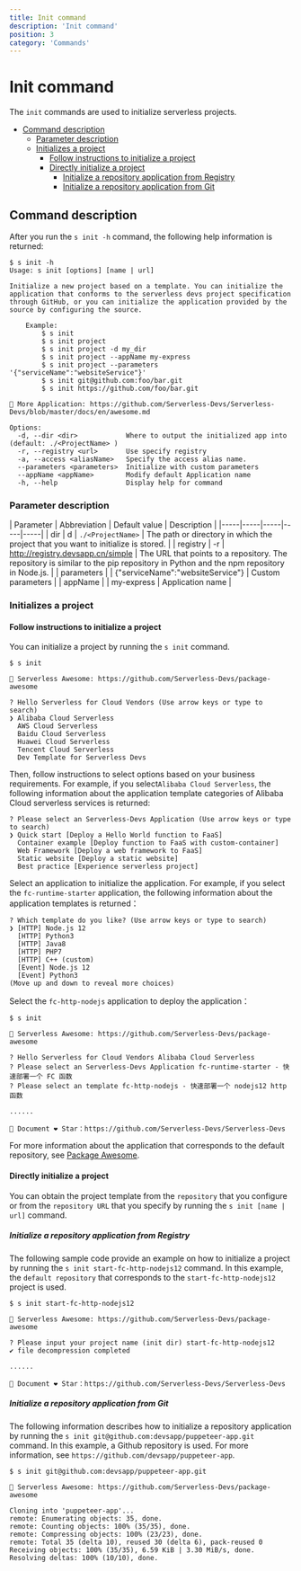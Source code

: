 ```yaml
---
title: Init command
description: 'Init command'
position: 3
category: 'Commands'
---
```


# Init command

The `init` commands are used to initialize serverless projects. 

- [Command description](#Command-description)
    - [Parameter description](#Parameter-description)
    - [Initializes a project](#Initializes-a-project)
        - [Follow instructions to initialize a project](#Follow-instructions-to-initialize-a-project)
        - [Directly initialize a project](#Directly-initialize-a-project)
            - [Initialize a repository application from Registry](#Initialize-a-repository-application-from-Regsitry)
            - [Initialize a repository application from Git](#Initialize-a-repository-application-from-Git)

## Command description

After you run the `s init -h` command, the following help information is returned:

```shell script
$ s init -h
Usage: s init [options] [name | url]

Initialize a new project based on a template. You can initialize the application that conforms to the serverless devs project specification through GitHub, or you can initialize the application provided by the source by configuring the source.

    Example:
        $ s init
        $ s init project
        $ s init project -d my_dir
        $ s init project --appName my-express
        $ s init project --parameters '{"serviceName":"websiteService"}'
        $ s init git@github.com:foo/bar.git
        $ s init https://github.com/foo/bar.git
        
🚀 More Application: https://github.com/Serverless-Devs/Serverless-Devs/blob/master/docs/en/awesome.md

Options:
  -d, --dir <dir>            Where to output the initialized app into (default: ./<ProjectName> )
  -r, --registry <url>       Use specify registry
  -a, --access <aliasName>   Specify the access alias name.
  --parameters <parameters>  Initialize with custom parameters
  --appName <appName>        Modify default Application name
  -h, --help                 Display help for command
```

### Parameter description

| Parameter | Abbreviation | Default value | Description |
|-----|-----|-----|-----|-----|
| dir | d | `./<ProjectName>` | The path or directory in which the project that you want to initialize is stored. | 
| registry | -r | http://registry.devsapp.cn/simple | The URL that points to a repository. The repository is similar to the pip repository in Python and the npm repository in Node.js. |
| parameters |  | {"serviceName":"websiteService"} | Custom parameters | 
| appName |  | my-express | Application name | 


### Initializes a project

#### Follow instructions to initialize a project

You can initialize a project by running the `s init` command.

```shell script
$ s init

🚀 Serverless Awesome: https://github.com/Serverless-Devs/package-awesome

? Hello Serverless for Cloud Vendors (Use arrow keys or type to search)
❯ Alibaba Cloud Serverless 
  AWS Cloud Serverless 
  Baidu Cloud Serverless 
  Huawei Cloud Serverless 
  Tencent Cloud Serverless 
  Dev Template for Serverless Devs 
```

Then, follow instructions to select options based on your business requirements. For example, if you select`Alibaba Cloud Serverless`, the following information about the application template categories of Alibaba Cloud serverless services is returned:

```shell script
? Please select an Serverless-Devs Application (Use arrow keys or type to search)
❯ Quick start [Deploy a Hello World function to FaaS] 
  Container example [Deploy function to FaaS with custom-container] 
  Web Framework [Deploy a web framework to FaaS] 
  Static website [Deploy a static website] 
  Best practice [Experience serverless project] 
```

Select an application to initialize the application. For example, if you select the `fc-runtime-starter` application, the following information about the application templates is returned：

```shell script
? Which template do you like? (Use arrow keys or type to search)
❯ [HTTP] Node.js 12 
  [HTTP] Python3 
  [HTTP] Java8 
  [HTTP] PHP7 
  [HTTP] C++ (custom) 
  [Event] Node.js 12 
  [Event] Python3 
(Move up and down to reveal more choices)
```

Select the `fc-http-nodejs` application to deploy the application：

```shell script
$ s init                                         

🚀 Serverless Awesome: https://github.com/Serverless-Devs/package-awesome

? Hello Serverless for Cloud Vendors Alibaba Cloud Serverless
? Please select an Serverless-Devs Application fc-runtime-starter - 快速部署一个 FC 函数
? Please select an template fc-http-nodejs - 快速部署一个 nodejs12 http函数

......

💞 Document ❤ Star：https://github.com/Serverless-Devs/Serverless-Devs
```

For more information about the application that corresponds to the default repository, see [Package Awesome](https://github.com/Serverless-Devs/package-awesome).

#### Directly initialize a project

You can obtain the project template from the `repository` that you configure or from the `repository URL` that you specify by running the `s init [name | url]` command. 

##### Initialize a repository application from Registry

The following sample code provide an example on how to initialize a project by running the `s init start-fc-http-nodejs12` command. In this example, the `default repository` that corresponds to the `start-fc-http-nodejs12` project is used.

```shell script
$ s init start-fc-http-nodejs12

🚀 Serverless Awesome: https://github.com/Serverless-Devs/package-awesome

? Please input your project name (init dir) start-fc-http-nodejs12
✔ file decompression completed

......

💞 Document ❤ Star：https://github.com/Serverless-Devs/Serverless-Devs
```

##### Initialize a repository application from Git

The following information describes how to initialize a repository application by running the `s init git@github.com:devsapp/puppeteer-app.git` command. In this example, a Github repository is used. For more information, see `https://github.com/devsapp/puppeteer-app`.

```shell script
$ s init git@github.com:devsapp/puppeteer-app.git

🚀 Serverless Awesome: https://github.com/Serverless-Devs/package-awesome

Cloning into 'puppeteer-app'...
remote: Enumerating objects: 35, done.
remote: Counting objects: 100% (35/35), done.
remote: Compressing objects: 100% (23/23), done.
remote: Total 35 (delta 10), reused 30 (delta 6), pack-reused 0
Receiving objects: 100% (35/35), 6.59 KiB | 3.30 MiB/s, done.
Resolving deltas: 100% (10/10), done.
```



